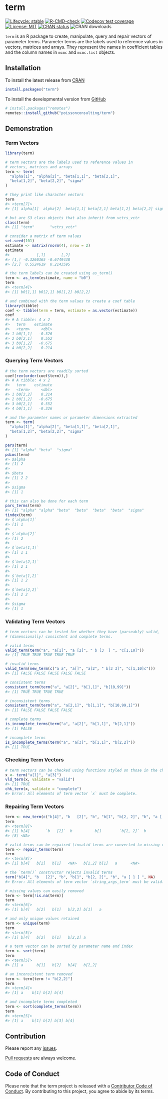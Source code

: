 
<!-- README.md is generated from README.Rmd. Please edit that file -->

# term

<!-- badges: start -->

[![Lifecycle:
stable](https://img.shields.io/badge/lifecycle-stable-brightgreen.svg)](https://lifecycle.r-lib.org/articles/stages.html#stable)
[![R-CMD-check](https://github.com/poissonconsulting/term/workflows/R-CMD-check/badge.svg)](https://github.com/poissonconsulting/term/actions)
[![Codecov test
coverage](https://codecov.io/gh/poissonconsulting/term/branch/master/graph/badge.svg)](https://codecov.io/gh/poissonconsulting/term?branch=master)
[![License:
MIT](https://img.shields.io/badge/License-MIT-green.svg)](https://opensource.org/licenses/MIT)
[![CRAN
status](https://www.r-pkg.org/badges/version/term)](https://cran.r-project.org/package=term)
![CRAN downloads](http://cranlogs.r-pkg.org/badges/term)
<!-- badges: end -->

`term` is an R package to create, manipulate, query and repair vectors
of parameter terms. Parameter terms are the labels used to reference
values in vectors, matrices and arrays. They represent the names in
coefficient tables and the column names in `mcmc` and `mcmc.list`
objects.

## Installation

To install the latest release from [CRAN](https://cran.r-project.org)

``` r
install.packages("term")
```

To install the developmental version from
[GitHub](https://github.com/poissonconsulting/term)

``` r
# install.packages("remotes")
remotes::install_github("poissonconsulting/term")
```

## Demonstration

### Term Vectors

``` r
library(term)

# term vectors are the labels used to reference values in 
# vectors, matrices and arrays
term <- term(
  "alpha[1]", "alpha[2]", "beta[1,1]", "beta[2,1]",
  "beta[1,2]", "beta[2,2]", "sigma"
)

# they print like character vectors
term
#> <term[7]>
#> [1] alpha[1]  alpha[2]  beta[1,1] beta[2,1] beta[1,2] beta[2,2] sigma

# but are S3 class objects that also inherit from vctrs_vctr
class(term)
#> [1] "term"       "vctrs_vctr"
```

``` r
# consider a matrix of term values
set.seed(101)
estimate <- matrix(rnorm(4), nrow = 2)
estimate
#>            [,1]       [,2]
#> [1,] -0.3260365 -0.6749438
#> [2,]  0.5524619  0.2143595

# the term labels can be created using as_term()
term <- as_term(estimate, name = "b0")
term
#> <term[4]>
#> [1] b0[1,1] b0[2,1] b0[1,2] b0[2,2]

# and combined with the term values to create a coef table
library(tibble)
coef <- tibble(term = term, estimate = as.vector(estimate))
coef
#> # A tibble: 4 x 2
#>   term    estimate
#>   <term>     <dbl>
#> 1 b0[1,1]   -0.326
#> 2 b0[2,1]    0.552
#> 3 b0[1,2]   -0.675
#> 4 b0[2,2]    0.214
```

### Querying Term Vectors

``` r
# the term vectors are readily sorted
coef[rev(order(coef$term)),]
#> # A tibble: 4 x 2
#>   term    estimate
#>   <term>     <dbl>
#> 1 b0[2,2]    0.214
#> 2 b0[1,2]   -0.675
#> 3 b0[2,1]    0.552
#> 4 b0[1,1]   -0.326

# and the parameter names or parameter dimensions extracted
term <- term(
  "alpha[1]", "alpha[2]", "beta[1,1]", "beta[2,1]",
  "beta[1,2]", "beta[2,2]", "sigma"
)

pars(term)
#> [1] "alpha" "beta"  "sigma"
pdims(term)
#> $alpha
#> [1] 2
#> 
#> $beta
#> [1] 2 2
#> 
#> $sigma
#> [1] 1

# this can also be done for each term
pars_terms(term)
#> [1] "alpha" "alpha" "beta"  "beta"  "beta"  "beta"  "sigma"
tindex(term)
#> $`alpha[1]`
#> [1] 1
#> 
#> $`alpha[2]`
#> [1] 2
#> 
#> $`beta[1,1]`
#> [1] 1 1
#> 
#> $`beta[2,1]`
#> [1] 2 1
#> 
#> $`beta[1,2]`
#> [1] 1 2
#> 
#> $`beta[2,2]`
#> [1] 2 2
#> 
#> $sigma
#> [1] 1
```

### Validating Term Vectors

``` r
# term vectors can be tested for whether they have (parseably) valid,
# (dimensionally) consistent and complete terms.

# valid terms
valid_term(term("a", "a[1]", "a [2]", " b [3  ] ", "c[1,10]"))
#> [1] TRUE TRUE TRUE TRUE TRUE

# invalid terms
valid_term(new_term(c("a a", "a[]", "a[2", " b[3 3]", "c[1,10]c")))
#> [1] FALSE FALSE FALSE FALSE FALSE

# consistent terms
consistent_term(term("a", "a[2]", "b[1,1]", "b[10,99]"))
#> [1] TRUE TRUE TRUE TRUE

# inconsistent terms
consistent_term(term("a", "a[2,1]", "b[1,1]", "b[10,99,1]"))
#> [1] FALSE FALSE FALSE FALSE

# complete terms
is_incomplete_terms(term("a", "a[2]", "b[1,1]", "b[2,1]"))
#> [1] FALSE

# incomplete terms
is_incomplete_terms(term("a", "a[3]", "b[1,1]", "b[2,2]"))
#> [1] TRUE
```

### Checking Term Vectors

``` r
# term vectors can be checked using functions styled on those in the chk package
x <- term("a[1]", "a[3]")
vld_term(x, validate = "valid")
#> [1] TRUE
chk_term(x, validate = "complete")
#> Error: All elements of term vector `x` must be complete.
```

### Repairing Term Vectors

``` r
term <- new_term(c("b[4]", "b   [2]", "b", "b[1", "b[2, 2]", "b", "a [ 1 ] ", NA))
term
#> <term[8]>
#> [1] b[4]       `b   [2]`  b          b[1        `b[2, 2]`  b          `a [ 1 ] `
#> [8] <NA>

# valid terms can be repaired (invalid terms are converted to missing values)
term <- repair_terms(term)
term
#> <term[8]>
#> [1] b[4]   b[2]   b[1]   <NA>   b[2,2] b[1]   a      <NA>

# the `term()` constructor rejects invalid terms
term("b[4]", "b   [2]", "b", "b[1", "b[2, 2]", "b", "a [ 1 ] ", NA)
#> Error: All elements of term vector `string_args_term` must be valid.

# missing values can easily removed
term <- term[!is.na(term)]
term
#> <term[6]>
#> [1] b[4]   b[2]   b[1]   b[2,2] b[1]   a

# and only unique values retained
term <- unique(term)
term
#> <term[5]>
#> [1] b[4]   b[2]   b[1]   b[2,2] a

# a term vector can be sorted by parameter name and index
term <- sort(term)
term
#> <term[5]>
#> [1] a      b[1]   b[2]   b[4]   b[2,2]

# an inconsistent term removed
term <- term[term != "b[2,2]"]
term
#> <term[4]>
#> [1] a    b[1] b[2] b[4]

# and incomplete terms completed
term <- sort(complete_terms(term))
term
#> <term[5]>
#> [1] a    b[1] b[2] b[3] b[4]
```

## Contribution

Please report any
[issues](https://github.com/poissonconsulting/term/issues).

[Pull requests](https://github.com/poissonconsulting/term/pulls) are
always welcome.

## Code of Conduct

Please note that the term project is released with a [Contributor Code
of
Conduct](https://contributor-covenant.org/version/2/0/CODE_OF_CONDUCT.html).
By contributing to this project, you agree to abide by its terms.
